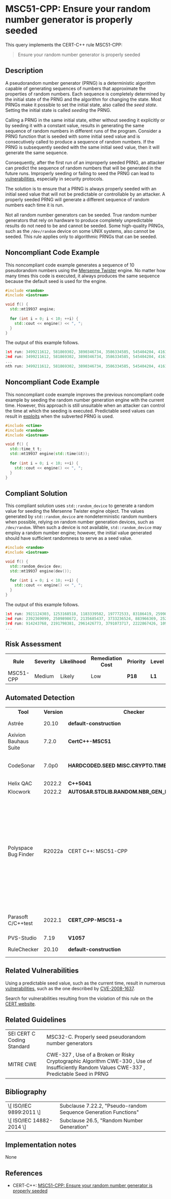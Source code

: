# MSC51-CPP: Ensure your random number generator is properly seeded

This query implements the CERT-C++ rule MSC51-CPP:

> Ensure your random number generator is properly seeded



## Description

A pseudorandom number generator (PRNG) is a deterministic algorithm capable of generating sequences of numbers that approximate the properties of random numbers. Each sequence is completely determined by the initial state of the PRNG and the algorithm for changing the state. Most PRNGs make it possible to set the initial state, also called the *seed state*. Setting the initial state is called *seeding* the PRNG.

Calling a PRNG in the same initial state, either without seeding it explicitly or by seeding it with a constant value, results in generating the same sequence of random numbers in different runs of the program. Consider a PRNG function that is seeded with some initial seed value and is consecutively called to produce a sequence of random numbers. If the PRNG is subsequently seeded with the same initial seed value, then it will generate the same sequence.

Consequently, after the first run of an improperly seeded PRNG, an attacker can predict the sequence of random numbers that will be generated in the future runs. Improperly seeding or failing to seed the PRNG can lead to [vulnerabilities](https://wiki.sei.cmu.edu/confluence/display/cplusplus/BB.+Definitions#BB.Definitions-vulnerability), especially in security protocols.

The solution is to ensure that a PRNG is always properly seeded with an initial seed value that will not be predictable or controllable by an attacker. A properly seeded PRNG will generate a different sequence of random numbers each time it is run.

Not all random number generators can be seeded. True random number generators that rely on hardware to produce completely unpredictable results do not need to be and cannot be seeded. Some high-quality PRNGs, such as the `/dev/random` device on some UNIX systems, also cannot be seeded. This rule applies only to algorithmic PRNGs that can be seeded.

## Noncompliant Code Example

This noncompliant code example generates a sequence of 10 pseudorandom numbers using the [Mersenne Twister](https://en.wikipedia.org/wiki/Mersenne_twister) engine. No matter how many times this code is executed, it always produces the same sequence because the default seed is used for the engine.

```cpp
#include <random>
#include <iostream>

void f() {
  std::mt19937 engine;
  
  for (int i = 0; i < 10; ++i) {
    std::cout << engine() << ", ";
  }
}
```
The output of this example follows.

```cpp
1st run: 3499211612, 581869302, 3890346734, 3586334585, 545404204, 4161255391, 3922919429, 949333985, 2715962298, 1323567403, 
2nd run: 3499211612, 581869302, 3890346734, 3586334585, 545404204, 4161255391, 3922919429, 949333985, 2715962298, 1323567403, 
...
nth run: 3499211612, 581869302, 3890346734, 3586334585, 545404204, 4161255391, 3922919429, 949333985, 2715962298, 1323567403, 
```

## Noncompliant Code Example

This noncompliant code example improves the previous noncompliant code example by seeding the random number generation engine with the current time. However, this approach is still unsuitable when an attacker can control the time at which the seeding is executed. Predictable seed values can result in [exploits](https://wiki.sei.cmu.edu/confluence/display/cplusplus/BB.+Definitions#BB.Definitions-exploit) when the subverted PRNG is used.

```cpp
#include <ctime>
#include <random>
#include <iostream>

void f() {
  std::time_t t;
  std::mt19937 engine(std::time(&t));
  
  for (int i = 0; i < 10; ++i) {
    std::cout << engine() << ", ";
  }
}
```

## Compliant Solution

This compliant solution uses `std::random_device` to generate a random value for seeding the Mersenne Twister engine object. The values generated by `std::random_device` are nondeterministic random numbers when possible, relying on random number generation devices, such as `/dev/random`. When such a device is not available, `std::random_device` may employ a random number engine; however, the initial value generated should have sufficient randomness to serve as a seed value.

```cpp
#include <random>
#include <iostream>

void f() {
  std::random_device dev;
  std::mt19937 engine(dev());
  
  for (int i = 0; i < 10; ++i) {
    std::cout << engine() << ", ";
  }
} 
```
The output of this example follows.

```cpp
1st run: 3921124303, 1253168518, 1183339582, 197772533, 83186419, 2599073270, 3238222340, 101548389, 296330365, 3335314032, 
2nd run: 2392369099, 2509898672, 2135685437, 3733236524, 883966369, 2529945396, 764222328, 138530885, 4209173263, 1693483251, 
3rd run: 914243768, 2191798381, 2961426773, 3791073717, 2222867426, 1092675429, 2202201605, 850375565, 3622398137, 422940882,
...
```

## Risk Assessment

<table> <tbody> <tr> <th> Rule </th> <th> Severity </th> <th> Likelihood </th> <th> Remediation Cost </th> <th> Priority </th> <th> Level </th> </tr> <tr> <td> MSC51-CPP </td> <td> Medium </td> <td> Likely </td> <td> Low </td> <td> <strong>P18</strong> </td> <td> <strong>L1</strong> </td> </tr> </tbody> </table>


## Automated Detection

<table> <tbody> <tr> <th> Tool </th> <th> Version </th> <th> Checker </th> <th> Description </th> </tr> <tr> <td> <a> Astrée </a> </td> <td> 20.10 </td> <td> <strong>default-construction</strong> </td> <td> Partially checked </td> </tr> <tr> <td> <a> Axivion Bauhaus Suite </a> </td> <td> 7.2.0 </td> <td> <strong>CertC++-MSC51</strong> </td> <td> </td> </tr> <tr> <td> <a> CodeSonar </a> </td> <td> 7.0p0 </td> <td> <strong>HARDCODED.SEED</strong> <strong>MISC.CRYPTO.TIMESEED</strong> </td> <td> Hardcoded Seed in PRNG Predictable Seed in PRNG </td> </tr> <tr> <td> <a> Helix QAC </a> </td> <td> 2022.2 </td> <td> <strong>C++5041</strong> </td> <td> </td> </tr> <tr> <td> <a> Klocwork </a> </td> <td> 2022.2 </td> <td> <strong>AUTOSAR.STDLIB.RANDOM.NBR_GEN_DEFAULT_INIT</strong> </td> <td> </td> </tr> <tr> <td> <a> Polyspace Bug Finder </a> </td> <td> R2022a </td> <td> <a> CERT C++: MSC51-CPP </a> </td> <td> Checks for: Deterministic random output from constant seedeterministic random output from constant seed, predictable random output from predictable seedredictable random output from predictable seed. Rule partially covered. </td> </tr> <tr> <td> <a> Parasoft C/C++test </a> </td> <td> 2022.1 </td> <td> <strong>CERT_CPP-MSC51-a</strong> </td> <td> Properly seed pseudorandom number generators </td> </tr> <tr> <td> <a> PVS-Studio </a> </td> <td> 7.19 </td> <td> <strong><a>V1057</a></strong> </td> <td> </td> </tr> <tr> <td> <a> RuleChecker </a> </td> <td> 20.10 </td> <td> <strong>default-construction</strong> </td> <td> Partially checked </td> </tr> </tbody> </table>


## Related Vulnerabilities

Using a predictable seed value, such as the current time, result in numerous [vulnerabilities](https://wiki.sei.cmu.edu/confluence/display/cplusplus/BB.+Definitions#BB.Definitions-vulnerability), such as the one described by [CVE-2008-1637](http://web.nvd.nist.gov/view/vuln/detail?vulnId=CVE-2008-1637).

Search for vulnerabilities resulting from the violation of this rule on the [CERT website](https://www.kb.cert.org/vulnotes/bymetric?searchview&query=FIELD+KEYWORDS+contains+MSC51-CPP).

## Related Guidelines

<table> <tbody> <tr> <td> <a> SEI CERT C Coding Standard </a> </td> <td> <a> MSC32-C. Properly seed pseudorandom number generators </a> </td> </tr> <tr> <td> <a> MITRE CWE </a> </td> <td> <a> CWE-327 </a> , Use of a Broken or Risky Cryptographic Algorithm <a> CWE-330 </a> , Use of Insufficiently Random Values <a> CWE-337 </a> , Predictable Seed in PRNG </td> </tr> </tbody> </table>


## Bibliography

<table> <tbody> <tr> <td> \[ <a> ISO/IEC 9899:2011 </a> \] </td> <td> Subclause 7.22.2, "Pseudo-random Sequence Generation Functions" </td> </tr> <tr> <td> \[ <a> ISO/IEC 14882-2014 </a> \] </td> <td> Subclause 26.5, "Random Number Generation" </td> </tr> </tbody> </table>


## Implementation notes

None

## References

* CERT-C++: [MSC51-CPP: Ensure your random number generator is properly seeded](https://wiki.sei.cmu.edu/confluence/pages/viewpage.action?pageId=88046682)
